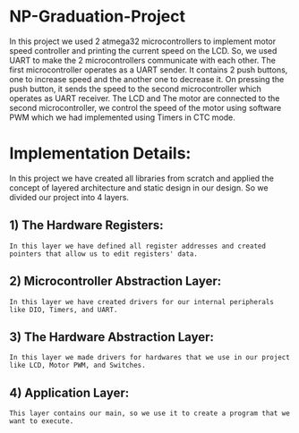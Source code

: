# NP-Graduation-Project
In this project we used 2 atmega32 microcontrollers to implement motor speed controller and printing the current speed on the LCD. So, we used UART to make the 2 microcontrollers communicate with each other. The first microcontroller operates as a UART sender. It contains 2 push buttons, one to increase speed and the another one to decrease it. On pressing the push button, it sends the speed to the second microcontroller which operates as UART receiver. The LCD and The motor are connected to the second microcontroller, we control the speed of the motor using software PWM which we had implemented using Timers in CTC mode.   


#  Implementation Details:
   In this project we have created all libraries from scratch and applied the concept of layered architecture and static design in our design. So we divided our project into 4 layers.
 ## 1) The Hardware Registers:
    In this layer we have defined all register addresses and created pointers that allow us to edit registers' data.
 ## 2) Microcontroller Abstraction Layer:
    In this layer we have created drivers for our internal peripherals like DIO, Timers, and UART.
 ## 3) The Hardware Abstraction Layer:
    In this layer we made drivers for hardwares that we use in our project like LCD, Motor PWM, and Switches.
 ## 4) Application Layer:
    This layer contains our main, so we use it to create a program that we want to execute.
